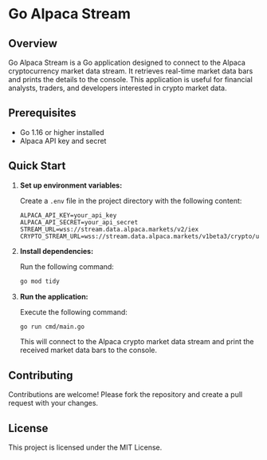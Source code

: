 
# Go Alpaca Stream

## Overview

Go Alpaca Stream is a Go application designed to connect to the Alpaca cryptocurrency market data stream. It retrieves real-time market data bars and prints the details to the console. This application is useful for financial analysts, traders, and developers interested in crypto market data.

## Prerequisites

- Go 1.16 or higher installed
- Alpaca API key and secret

## Quick Start

1. **Set up environment variables:**

   Create a `.env` file in the project directory with the following content:
   ```
   ALPACA_API_KEY=your_api_key
   ALPACA_API_SECRET=your_api_secret
   STREAM_URL=wss://stream.data.alpaca.markets/v2/iex
   CRYPTO_STREAM_URL=wss://stream.data.alpaca.markets/v1beta3/crypto/us
   ```

2. **Install dependencies:**

   Run the following command:
   ```sh
   go mod tidy
   ```

3. **Run the application:**

   Execute the following command:
   ```sh
   go run cmd/main.go
   ```

   This will connect to the Alpaca crypto market data stream and print the received market data bars to the console.

## Contributing

Contributions are welcome! Please fork the repository and create a pull request with your changes.

## License

This project is licensed under the MIT License.
